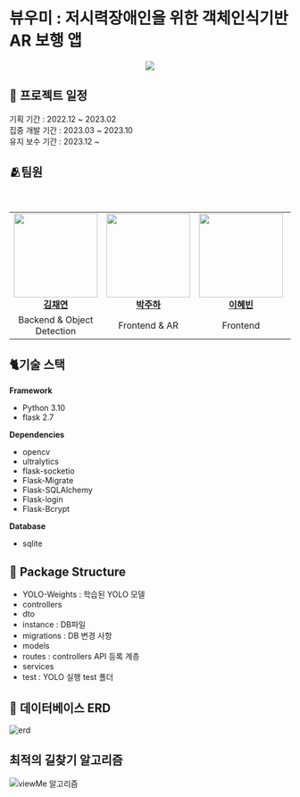 # 뷰우미 : 저시력장애인을 위한 객체인식기반 AR 보행 앱

<div align="center"><img src="https://github.com/NoNameGP/Python_Repo/assets/106591445/7e7e2bf4-1a9a-436f-8f68-7aa3f6ea0883"/></div>

## 📆 프로젝트 일정
기획 기간 : 2022.12 ~ 2023.02
<br/>집중 개발 기간 : 2023.03 ~ 2023.10
<br/>유지 보수 기간 : 2023.12 ~

## 🫂팀원
<table>
  <tbody>
    <tr>
      <td align="center"><a href="https://github.com/kchaeys2"><img src="https://avatars.githubusercontent.com/u/106591445?v=4" width="150px;" alt=""/><br /><b>김채연</b></a><br /></td>
      <td align="center"><a href="https://github.com/Pjh01"><img src="https://avatars.githubusercontent.com/u/64469496?v=4" width="150px;" alt=""/><br /><b>박주하</b></a><br /></td>
      <td align="center"><a href="https://github.com/Hyyeb"><img src="https://avatars.githubusercontent.com/u/64469496?v=4" width="150px;" alt=""/><br /><b>이혜빈</b>
</a><br /></td>
<br /></td>
      <td align="center"><a href="https://github.com/ohyojin"><img src="https://avatars.githubusercontent.com/u/124988190?v=4" width="150px;" alt=""/><br /><b>오효진</b>
</a><br /></td>
     <tr/>
      <td align="center">Backend & Object Detection</td>
      <td align="center">Frontend & AR </td>
      <td align="center">Frontend</td>
      <td align="center">Design</td>
    </tr>
  </tbody>
</table> 

## 🐈기술 스택
**Framework**
- Python 3.10
- flask 2.7
  
**Dependencies**
- opencv
- ultralytics
- flask-socketio
- Flask-Migrate
- Flask-SQLAlchemy
- Flask-login
- Flask-Bcrypt

**Database**
- sqlite

## 📁 Package Structure
- YOLO-Weights : 학습된 YOLO 모델
- controllers
- dto
- instance : DB파일
- migrations : DB 변경 사항
- models
- routes : controllers API 등록 계층
- services
- test : YOLO 실행 test 폴더 

## 💾 데이터베이스 ERD
![erd](https://github.com/NoNameGP/Python_Repo/assets/106591445/69b8832e-f3f5-4c89-8a36-a6a177f530f7)

## 최적의 길찾기 알고리즘
![viewMe 알고리즘](https://github.com/NoNameGP/Python_Repo/assets/106591445/1796955e-5847-4340-b566-a03a7ec43277)

